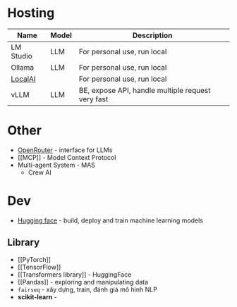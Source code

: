 # Hosting

| Name                           | Model | Description                                       |
| ------------------------------ | ----- | ------------------------------------------------- |
| LM Studio                      | LLM   | For personal use, run local                       |
| Ollama                         | LLM   | For personal use, run local                       |
| [LocalAI](https://localai.io/) |       | For personal use, run local                       |
| vLLM                           | LLM   | BE, expose API, handle multiple request very fast |
# Other
- [OpenRouter](https://openrouter.ai/) - interface for LLMs
- [[MCP]] - Model Context Protocol
- Multi-agent System - MAS
	- Crew AI

# Dev
- [Hugging face](https://huggingface.co/) - build, deploy and train machine learning models
## Library
- [[PyTorch]]
- [[TensorFlow]]
- [[Transformers library]] - HuggingFace
- [[Pandas]] - exploring and manipulating data
- `fairseq` - xây dựng, train, đánh giá mô hình NLP
- **scikit-learn** - 
